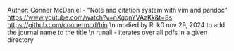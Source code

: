 Author: Conner McDaniel - "Note and citation system with vim and pandoc" https://www.youtube.com/watch?v=nXgqnYVAzKk&t=8s
https://github.com/connermcd/bin \n
modied by Rdk0 nov 29, 2024 to add the journal name to the title \n
runall - iterates over all pdfs in a given directory
